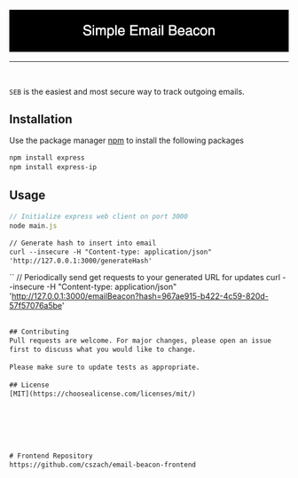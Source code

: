 
<p align="center"> <img src="Project Elements/Simple_Email_Beacon.png"/> </p>

<hr>
<br/>

```SEB``` is the easiest and most secure way to track outgoing emails.

## Installation

Use the package manager [npm]([https://pip.pypa.io/en/stable/](https://docs.npmjs.com/downloading-and-installing-node-js-and-npm)) to install the following packages

```bash
npm install express
npm install express-ip
```

## Usage

```JavaScript
// Initialize express web client on port 3000
node main.js
```

```curl
// Generate hash to insert into email
curl --insecure -H "Content-type: application/json" 'http://127.0.0.1:3000/generateHash'
```

``
// Periodically send get requests to your generated URL for updates
curl --insecure -H "Content-type: application/json" 'http://127.0.0.1:3000/emailBeacon?hash=967ae915-b422-4c59-820d-57f57076a5be'
```

## Contributing
Pull requests are welcome. For major changes, please open an issue first to discuss what you would like to change.

Please make sure to update tests as appropriate.

## License
[MIT](https://choosealicense.com/licenses/mit/)


 



# Frontend Repository
https://github.com/cszach/email-beacon-frontend
